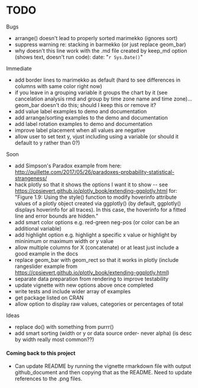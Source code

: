 # TODO

Bugs
* arrange() doesn't lead to properly sorted marimekko (ignores sort)
* suppress warning re: stacking in barmekko (or just replace geom_bar)
* why doesn't this line work with the .md file created by keep_md option (shows text, doesn't run code):
    date: "`r Sys.Date()`"

Immediate
* add border lines to marimekko as default (hard to see differences in columns with same color right now)
* if you leave in a grouping variable it groups the chart by it (see cancelation analysis rmd and group by time zone name and time zone)... geom_bar doesn't do this; should I keep this or remove it?
* add value label examples to demo and documentation
* add arrange/sorting examples to the demo and documentation
* add label rotation examples to demo and documentation
* improve label placement when all values are negative
* allow user to set text y, vjust including using a variable (or should it default to y rather than 0?)

Soon
* add Simpson's Paradox example from here: http://quillette.com/2017/05/26/paradoxes-probability-statistical-strangeness/
* hack plotly so that it shows the options I want it to show
-- see https://cpsievert.github.io/plotly_book/extending-ggplotly.html for:
"Figure 1.9: Using the style() function to modify hoverinfo attribute values of a plotly object created via ggplotly() (by default, ggplotly() displays hoverinfo for all traces). In this case, the hoverinfo for a fitted line and error bounds are hidden."
* add smart color options e.g. red-green neg-pos (or color can be an additional variable)
* add highlight option e.g. highlight a specific x value or highlight by mininimum or maximum width or y value
* allow multiple columns for X (concatenate) or at least just include a good example in the docs
* replace geom_bar with geom_rect so that it works in plotly (include rangeslider example from
https://cpsievert.github.io/plotly_book/extending-ggplotly.html)
* separate data preparation from rendering to improve testability
* update vignette with new options above once completed
* write tests and include wider array of examples
* get package listed on CRAN
* allow option to display raw values, categories or percentages of total

Ideas
* replace do() with something from purrr()
* add smart sorting (width or y or data source order- never alpha) (is desc by width really most common??)

#### Coming back to this project
* Can update README by running the vignette rmarkdown file with output github_document
and then copying that as the README. Need to update references to the .png files.
